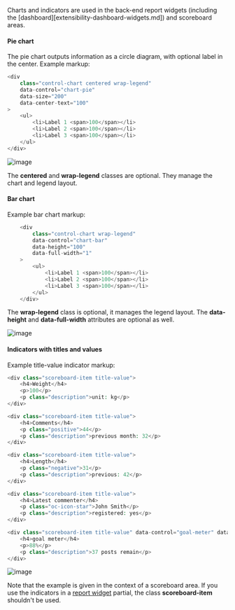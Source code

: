 Charts and indicators are used in the back-end report widgets (including the [dashboard][extensibility-dashboard-widgets.md]) and scoreboard areas.

#### Pie chart

The pie chart outputs information as a circle diagram, with optional label in the center. Example markup:

```php
<div 
    class="control-chart centered wrap-legend"
    data-control="chart-pie"
    data-size="200"
    data-center-text="100"
>
    <ul>
        <li>Label 1 <span>100</span></li>
        <li>Label 2 <span>100</span></li>
        <li>Label 3 <span>100</span></li>
    </ul>
</div>
```

![image](https://github.com/octobercms/docs/blob/master/images/traffic-sources.png?raw=true)

The **centered** and **wrap-legend** classes are optional. They manage the chart and legend layout.

#### Bar chart

Example bar chart markup:

```php
    <div 
        class="control-chart wrap-legend" 
        data-control="chart-bar" 
        data-height="100"
        data-full-width="1"
    >
        <ul>
            <li>Label 1 <span>100</span></li>
            <li>Label 2 <span>100</span></li>
            <li>Label 3 <span>100</span></li>
        </ul>
    </div>
```

The **wrap-legend** class is optional, it manages the legend layout. The **data-height** and **data-full-width** attributes are optional as well.

![image](https://github.com/octobercms/docs/blob/master/images/bar-chart.png?raw=true)

#### Indicators with titles and values

Example title-value indicator markup:

```php
<div class="scoreboard-item title-value">
    <h4>Weight</h4>
    <p>100</p>
    <p class="description">unit: kg</p>
</div>

<div class="scoreboard-item title-value">
    <h4>Comments</h4>
    <p class="positive">44</p>
    <p class="description">previous month: 32</p>
</div>

<div class="scoreboard-item title-value">
    <h4>Length</h4>
    <p class="negative">31</p>
    <p class="description">previous: 42</p>
</div>

<div class="scoreboard-item title-value">
    <h4>Latest commenter</h4>
    <p class="oc-icon-star">John Smith</p>
    <p class="description">registered: yes</p>
</div>

<div class="scoreboard-item title-value" data-control="goal-meter" data-value="88">
    <h4>goal meter</h4>
    <p>88%</p>
    <p class="description">37 posts remain</p>
</div>
```

![image](https://github.com/octobercms/docs/blob/master/images/name-title-indicators.png?raw=true)

Note that the example is given in the context of a scoreboard area. If you use the indicators in a [report widget](extensibility-dashboard-widgets.md) partial, the class **scoreboard-item** shouldn't be used.


